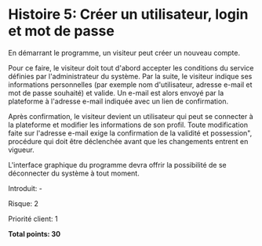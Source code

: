 # Histoire 5: Créer un utilisateur, login et mot de passe

En démarrant le programme, un visiteur peut créer un nouveau compte.

Pour ce faire, le visiteur doit tout d'abord accepter les conditions du service définies par l'administrateur du système. Par la suite, le visiteur indique ses informations personnelles (par exemple nom d'utilisateur, adresse e-mail et mot de passe souhaité) et valide. Un e-mail est alors envoyé par la plateforme à l'adresse e-mail indiquée avec un lien de confirmation.

Après confirmation, le visiteur devient un utilisateur qui peut se connecter à la plateforme et modifier les informations de son profil. Toute modification faite sur l'adresse e-mail exige la confirmation de la validité et possession", procédure qui doit être déclenchée avant que les changements entrent en vigueur.

L'interface graphique du programme devra offrir la possibilité de se déconnecter du système à tout moment.

Introduit: -

Risque: 2

Priorité client: 1

**Total points: 30**
